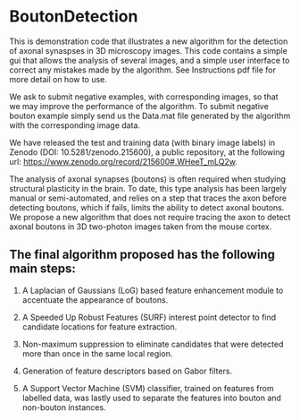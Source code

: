# BoutonDetection

This is demonstration code that illustrates a new algorithm for the detection of axonal synaspses in 3D microscopy images.
This code contains a simple gui that allows the analysis of several images, and a simple user interface to correct any mistakes made by the algorithm. See Instructions pdf file for more detail on how to use.

We ask to submit negative examples, with corresponding images, so that we may improve the performance of the algorithm. To submit negative bouton example simply send us the Data.mat file generated by the algorithm with the corresponding image data.

We have released the test and training data (with binary image labels) in Zenodo (DOI: 10.5281/zenodo.215600), a public repository, at the following url: https://www.zenodo.org/record/215600#.WHeeT_mLQ2w. 


The analysis of axonal synapses (boutons) is often required when studying structural plasticity in the brain. To date, this type analysis has been largely manual or semi-automated, and relies on a step that traces the axon before detecting boutons, which if fails, limits the ability to detect axonal boutons. We propose a new algorithm that does not require tracing the axon to detect axonal boutons in 3D two-photon images taken from the mouse cortex. 

## The final algorithm proposed has the following main steps: ##
1. A Laplacian of Gaussians (LoG) based feature enhancement module to accentuate the appearance of boutons. 

2.  A Speeded Up Robust Features (SURF) interest point detector to find candidate locations for feature extraction. 

3.  Non-maximum suppression to eliminate candidates that were detected more than once in the same local region. 

4.  Generation of feature descriptors based on Gabor filters. 

5.  A Support Vector Machine (SVM) classifier, trained on features from labelled data, was lastly used to separate the features into bouton and non-bouton instances. 

